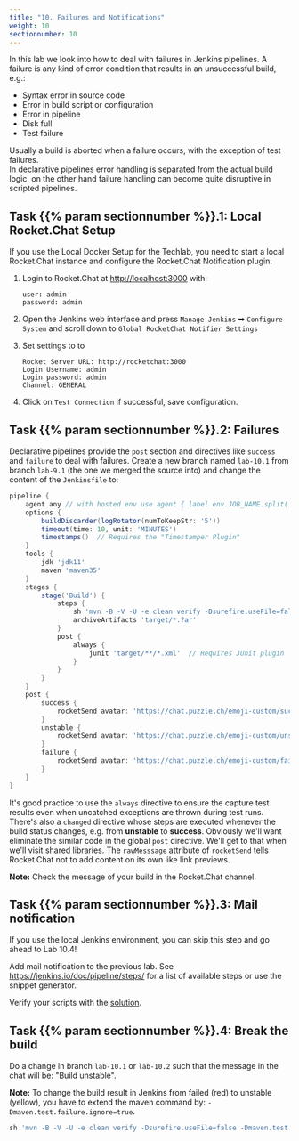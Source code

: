 ```yaml
---
title: "10. Failures and Notifications"
weight: 10
sectionnumber: 10
---
```


In this lab we look into how to deal with failures in Jenkins pipelines. A failure is
any kind of error condition that results in an unsuccessful build, e.g.:

* Syntax error in source code
* Error in build script or configuration
* Error in pipeline
* Disk full
* Test failure

Usually a build is aborted when a failure occurs, with the exception of test failures.  
In declarative pipelines error handling is separated from the actual build logic,
on the other hand failure handling can become quite disruptive in scripted pipelines.


## Task {{% param sectionnumber %}}.1: Local Rocket.Chat Setup

If you use the Local Docker Setup for the Techlab, you need to start a local Rocket.Chat instance and configure the Rocket.Chat Notification plugin.

1. Login to Rocket.Chat at <http://localhost:3000> with:

    ```
    user: admin
    password: admin
    ```

1. Open the Jenkins web interface and press `Manage Jenkins` ➡ `Configure System` and scroll down to `Global RocketChat Notifier Settings`
1. Set settings to to

    ```
    Rocket Server URL: http://rocketchat:3000
    Login Username: admin
    Login password: admin
    Channel: GENERAL
    ```

1. Click on `Test Connection` if successful, save configuration.


## Task {{% param sectionnumber %}}.2: Failures

Declarative pipelines provide the ``post`` section and directives like ``success`` and ``failure``
to deal with failures. Create a new branch named ``lab-10.1`` from branch ``lab-9.1`` (the one
we merged the source into) and change the content of the ``Jenkinsfile`` to:

```groovy
pipeline {
    agent any // with hosted env use agent { label env.JOB_NAME.split('/')[0] }
    options {
        buildDiscarder(logRotator(numToKeepStr: '5'))
        timeout(time: 10, unit: 'MINUTES')
        timestamps()  // Requires the "Timestamper Plugin"
    }
    tools {
        jdk 'jdk11'
        maven 'maven35'
    }
    stages {
        stage('Build') {
            steps {
                sh 'mvn -B -V -U -e clean verify -Dsurefire.useFile=false -DargLine="-Djdk.net.URLClassPath.disableClassPathURLCheck=true"'
                archiveArtifacts 'target/*.?ar'
            }
            post {
                always {
                    junit 'target/**/*.xml'  // Requires JUnit plugin
                }
            }
        }
    }
    post {
        success {
            rocketSend avatar: 'https://chat.puzzle.ch/emoji-custom/success.png',  message: "Build success - ${env.JOB_NAME} ${env.BUILD_NUMBER} (<${env.BUILD_URL}|Open>)", rawMessage: true
        }
        unstable {
            rocketSend avatar: 'https://chat.puzzle.ch/emoji-custom/unstable.png',  message: "Build unstable - ${env.JOB_NAME} ${env.BUILD_NUMBER} (<${env.BUILD_URL}|Open>)", rawMessage: true
        }
        failure {
            rocketSend avatar: 'https://chat.puzzle.ch/emoji-custom/failure.png',  message: "Build failure - ${env.JOB_NAME} ${env.BUILD_NUMBER} (<${env.BUILD_URL}|Open>)", rawMessage: true
        }
    }
}
```

It's good practice to use the ``always`` directive to ensure the capture test results even when uncatched exceptions
are thrown during test runs. There's also a ``changed`` directive whose steps are executed whenever the build status changes,
e.g. from **unstable** to **success**.
Obviously we'll want eliminate the similar code in the global ``post`` directive. We'll get to that when we'll visit shared libraries.
The ``rawMesssage`` attribute of ``rocketSend`` tells Rocket.Chat not to add content on its own like link previews.

**Note:** Check the message of your build in the Rocket.Chat channel.


## Task {{% param sectionnumber %}}.3: Mail notification

If you use the local Jenkins environment, you can skip this step and go ahead to Lab 10.4!

Add mail notification to the previous lab. See <https://jenkins.io/doc/pipeline/steps/> for a list of available steps or use the snippet generator.

Verify your scripts with the [solution](./10_3_failures_solution/).


## Task {{% param sectionnumber %}}.4: Break the build


Do a change in branch ``lab-10.1`` or ``lab-10.2`` such that the message in the chat will be: "Build unstable".

**Note:** To change the build result in Jenkins from failed (red) to unstable (yellow), you have to extend the maven command by: ``-Dmaven.test.failure.ignore=true``.

```groovy
sh 'mvn -B -V -U -e clean verify -Dsurefire.useFile=false -Dmaven.test.failure.ignore=true'
```
